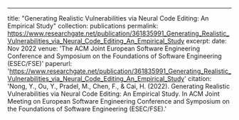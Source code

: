 ---
title: "Generating Realistic Vulnerabilities via Neural Code Editing: An Empirical Study"
collection: publications
permalink: https://www.researchgate.net/publication/361835991_Generating_Realistic_Vulnerabilities_via_Neural_Code_Editing_An_Empirical_Study
excerpt: 
date: Nov 2022
venue: 'The ACM Joint European Software Engineering Conference and Symposium on the Foundations of Software Engineering (ESEC/FSE)'
paperurl: 'https://www.researchgate.net/publication/361835991_Generating_Realistic_Vulnerabilities_via_Neural_Code_Editing_An_Empirical_Study'
citation: 'Nong, Y., Ou, Y., Pradel, M., Chen, F., & Cai, H. (2022). Generating Realistic Vulnerabilities via Neural Code Editing: An Empirical Study. In ACM Joint Meeting on European Software Engineering Conference and Symposium on the Foundations of Software Engineering (ESEC/FSE).'


